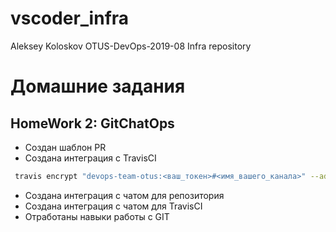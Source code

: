 # vscoder_infra
Aleksey Koloskov OTUS-DevOps-2019-08 Infra repository

# Домашние задания

## HomeWork 2: GitChatOps

* Создан шаблон PR
* Создана интеграция с TravisCI
```bash
 travis encrypt "devops-team-otus:<ваш_токен>#<имя_вашего_канала>" --add notifications.slack.rooms --com
```
* Создана интеграция с чатом для репозитория
* Создана интеграция с чатом для TravisCI
* Отработаны навыки работы с GIT
